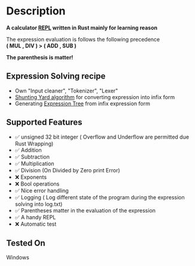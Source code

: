 # Description
**A calculator [REPL](https://en.wikipedia.org/wiki/Read%E2%80%93eval%E2%80%93print_loop) written in Rust mainly for learning reason**<br>

The expression evaluation is follows the following precedence<br>
**( MUL , DIV ) > ( ADD , SUB )**<br>

**The parenthesis is matter!**<br>

## Expression Solving recipe
- Own "Input cleaner", "Tokenizer", "Lexer"<br>
- [Shunting Yard algorithm](https://en.wikipedia.org/wiki/Shunting_yard_algorithm) for converting expression into infix form<br>
- Generating [Expression Tree](https://en.wikipedia.org/wiki/Binary_expression_tree) from infix expression form<br>

## Supported Features
- ✅ unsigned 32 bit integer ( Overflow and Underflow are permitted due Rust Wrapping)
- ✅ Addition
- ✅ Subtraction
- ✅ Multiplication
- ✅ Division (On Divided by Zero print Error)
- ❌ Exponents
- ❌ Bool operations
- ✅ Nice error handling
- ✅ Logging ( Log different state of the program during the expression solving into log.txt)
- ✅ Parentheses matter in the evaluation of the expression
- ✅ A handy REPL
- ❌ Automatic test

## Tested On
Windows